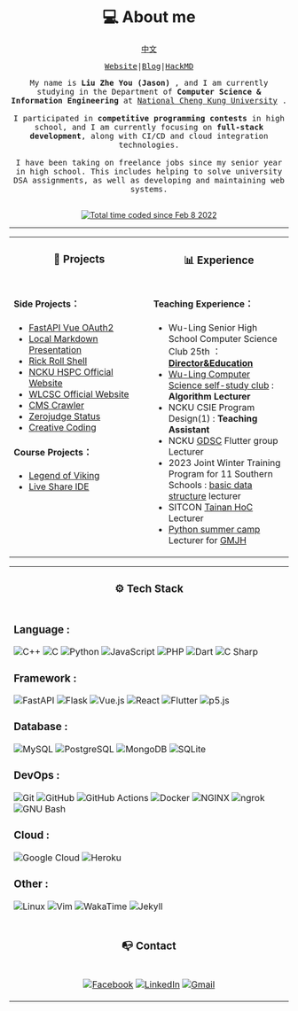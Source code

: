 <h1 align="center">💻 About me</h1>

<div align="center">
<samp>

<a href="https://github.com/jason810496/jason810496/blob/main/README_zh.md">中文</a>

<a href="https://jason810496.github.io/">Website</a>|<a href="https://jason810496.github.io/blog/">Blog</a>|<a href="https://hackmd.io/@zhu424">HackMD</a>


</samp>
<samp align="justify">
My name is <strong> Liu Zhe You (Jason)</strong> , and I am currently studying in the Department of <strong>Computer Science & Information Engineering</strong> at <a href="https://www.csie.ncku.edu.tw/en/">National Cheng Kung University</a> .
<br><br>
I participated in <strong>competitive programming contests</strong> in high school, and I am currently focusing on <strong>full-stack development</strong>, along with CI/CD and cloud integration technologies.
<br><br>
I have been taking on freelance jobs since my senior year in high school. This includes helping to solve university DSA assignments, as well as developing and maintaining web systems.
<br><br>
</samp>

<a href="https://wakatime.com/@5c4d6a5b-0b6e-45b9-b81f-78e13584375d"><img src="https://wakatime.com/badge/user/5c4d6a5b-0b6e-45b9-b81f-78e13584375d.svg" alt="Total time coded since Feb 8 2022" /></a>
</div>

<hr>


<div align="center">
<table width="100%">
<tr>
<td valign="top" width="50%">

<h3 align="center" margin="0">📂 Projects</h4>

</td>
<td valign="top" width="50%">

<h3 align="center" margin="0">📊 Experience</h4>

</td>
</tr>
<tr>
<td valign="top" width="50%">

#### Side Projects：
- [FastAPI Vue OAuth2](https://github.com/jason810496/FastAPI-Vue-OAuth2)
- [Local Markdown Presentation](https://github.com/jason810496/local-markdown-presentation)
- [Rick Roll Shell](https://github.com/jason810496/Rick-Roll-Shell)
- [NCKU HSPC Official Website](http://hspc2023.csie.ncku.edu.tw/)
- [WLCSC Official Website](https://github.com/jason810496/WLCSC)
- [CMS Crawler](https://github.com/jason810496/CMS-Crawler)
- [Zerojudge Status](https://github.com/jason810496/Zerojudge-stats)
- [Creative Coding](https://openprocessing.org/user/321518/?view=sketches)

#### Course Projects：
- [Legend of Viking](https://github.com/jason810496/Legend-of-Viking)
- [Live Share IDE](https://github.com/jason810496/Live-Share-IDE)

</td>
<td valign="top" width="50%">

#### Teaching Experience：
- Wu-Ling Senior High School Computer Science Club 25th ：**[Director&Education](https://www.facebook.com/WLCSC/)**
- [Wu-Ling Computer Science self-study club](https://wulinginfor.tk/) : **Algorithm Lecturer**
- NCKU CSIE Program Design(1) : **Teaching Assistant**
- NCKU [GDSC](https://gdsc.community.dev/national-cheng-kung-university/) Flutter group Lecturer
- 2023 Joint Winter Training Program for 11 Southern Schools : [basic data structure](https://hackmd.io/@zhu424/cpp-stl-basic) lecturer
- SITCON [Tainan HoC](https://hackmd.io/@SITCON/2022-HoC#%E5%8F%B0%E5%8D%97%E5%A0%B4) Lecturer
- [Python summer camp](https://hackmd.io/@zhu424/python-tutorial-note) Lecturer for [GMJH](https://www.gmjh.tyc.edu.tw/)

</td>
</tr>
</table>
</div>

<!-- second row-->
<div align="center">
<table width="100%">
<tr>
<td valign="top" width="100%">
<h3 align="center" margin="0">⚙️ Tech Stack</h4>
</td>
</tr>
<tr>
<td valign="top" width="100%">

### Language :
![C++](https://img.shields.io/static/v1?style=for-the-badge&message=C%2B%2B&color=00599C&logo=C%2B%2B&logoColor=FFFFFF&label=)
![C](https://img.shields.io/static/v1?style=for-the-badge&message=C&color=222222&logo=C&logoColor=A8B9CC&label=)
![Python](https://img.shields.io/static/v1?style=for-the-badge&message=Python&color=3776AB&logo=Python&logoColor=FFFFFF&label=)
![JavaScript](https://img.shields.io/static/v1?style=for-the-badge&message=JavaScript&color=222222&logo=JavaScript&logoColor=F7DF1E&label=)
![PHP](https://img.shields.io/static/v1?style=for-the-badge&message=PHP&color=777BB4&logo=PHP&logoColor=FFFFFF&label=)
![Dart](https://img.shields.io/static/v1?style=for-the-badge&message=Dart&color=0175C2&logo=Dart&logoColor=FFFFFF&label=)
![C Sharp](https://img.shields.io/static/v1?style=for-the-badge&message=C+Sharp&color=239120&logo=C+Sharp&logoColor=FFFFFF&label=)

### Framework :
![FastAPI](https://img.shields.io/static/v1?style=for-the-badge&message=FastAPI&color=009688&logo=FastAPI&logoColor=FFFFFF&label=)
![Flask](https://img.shields.io/static/v1?style=for-the-badge&message=Flask&color=000000&logo=Flask&logoColor=FFFFFF&label=)
![Vue.js](https://img.shields.io/static/v1?style=for-the-badge&message=Vue.js&color=222222&logo=Vue.js&logoColor=4FC08D&label=)
![React](https://img.shields.io/static/v1?style=for-the-badge&message=React&color=222222&logo=React&logoColor=61DAFB&label=)
![Flutter](https://img.shields.io/static/v1?style=for-the-badge&message=Flutter&color=02569B&logo=Flutter&logoColor=FFFFFF&label=)
![p5.js](https://img.shields.io/static/v1?style=for-the-badge&message=p5.js&color=ED225D&logo=p5.js&logoColor=FFFFFF&label=)

### Database :
![MySQL](https://img.shields.io/static/v1?style=for-the-badge&message=MySQL&color=4479A1&logo=MySQL&logoColor=FFFFFF&label=)
![PostgreSQL](https://img.shields.io/static/v1?style=for-the-badge&message=PostgreSQL&color=4169E1&logo=PostgreSQL&logoColor=FFFFFF&label=)
![MongoDB](https://img.shields.io/static/v1?style=for-the-badge&message=MongoDB&color=47A248&logo=MongoDB&logoColor=FFFFFF&label=)
![SQLite](https://img.shields.io/static/v1?style=for-the-badge&message=SQLite&color=003B57&logo=SQLite&logoColor=FFFFFF&label=)


### DevOps :
![Git](https://img.shields.io/static/v1?style=for-the-badge&message=Git&color=F05032&logo=Git&logoColor=FFFFFF&label=)
![GitHub](https://img.shields.io/static/v1?style=for-the-badge&message=GitHub&color=181717&logo=GitHub&logoColor=FFFFFF&label=)
![GitHub Actions](https://img.shields.io/static/v1?style=for-the-badge&message=GitHub+Actions&color=2088FF&logo=GitHub+Actions&logoColor=FFFFFF&label=)
![Docker](https://img.shields.io/static/v1?style=for-the-badge&message=Docker&color=2496ED&logo=Docker&logoColor=FFFFFF&label=)
![NGINX](https://img.shields.io/static/v1?style=for-the-badge&message=NGINX&color=009639&logo=NGINX&logoColor=FFFFFF&label=)
![ngrok](https://img.shields.io/static/v1?style=for-the-badge&message=ngrok&color=1F1E37&logo=ngrok&logoColor=FFFFFF&label=)
![GNU Bash](https://img.shields.io/static/v1?style=for-the-badge&message=GNU+Bash&color=4EAA25&logo=GNU+Bash&logoColor=FFFFFF&label=)

### Cloud :
![Google Cloud](https://img.shields.io/static/v1?style=for-the-badge&message=Google+Cloud&color=4285F4&logo=Google+Cloud&logoColor=FFFFFF&label=)
![Heroku](https://img.shields.io/static/v1?style=for-the-badge&message=Heroku&color=430098&logo=Heroku&logoColor=FFFFFF&label=)

### Other :
![Linux](https://img.shields.io/static/v1?style=for-the-badge&message=Linux&color=222222&logo=Linux&logoColor=FCC624&label=)
![Vim](https://img.shields.io/static/v1?style=for-the-badge&message=Vim&color=019733&logo=Vim&logoColor=FFFFFF&label=)
![WakaTime](https://img.shields.io/static/v1?style=for-the-badge&message=WakaTime&color=000000&logo=WakaTime&logoColor=FFFFFF&label=)
![Jekyll](https://img.shields.io/static/v1?style=for-the-badge&message=Jekyll&color=CC0000&logo=Jekyll&logoColor=FFFFFF&label=)

</td>
</tr>
<tr>
<td valign="top" width="100%">
<h3 align="center" margin="0">📭 Contact</h4>
</td>
</tr>
<tr>
<td valign="top" width="100%">

<div align="center">

[![Facebook](https://img.shields.io/static/v1?style=for-the-badge&message=Facebook&color=1877F2&logo=Facebook&logoColor=FFFFFF&label=)](https://www.facebook.com/JasonBigCow)
[![LinkedIn](https://img.shields.io/static/v1?style=for-the-badge&message=LinkedIn&color=0A66C2&logo=LinkedIn&logoColor=FFFFFF&label=)](https://www.linkedin.com/in/zhe-you-liu-85aa13244/)
[![Gmail](https://img.shields.io/static/v1?style=for-the-badge&message=Gmail&color=EA4335&logo=Gmail&logoColor=FFFFFF&label=)](mailto:f74116720@gs.ncku.edu.tw)

</div>

</td>
</tr>
</table>
</div>
